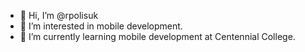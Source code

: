 - 👋 Hi, I’m @rpolisuk
- 👀 I’m interested in mobile development.
- 🌱 I’m currently learning mobile development at Centennial College.

<!---
rpolisuk/rpolisuk is a ✨ special ✨ repository because its `README.md` (this file) appears on your GitHub profile.
You can click the Preview link to take a look at your changes.
--->
